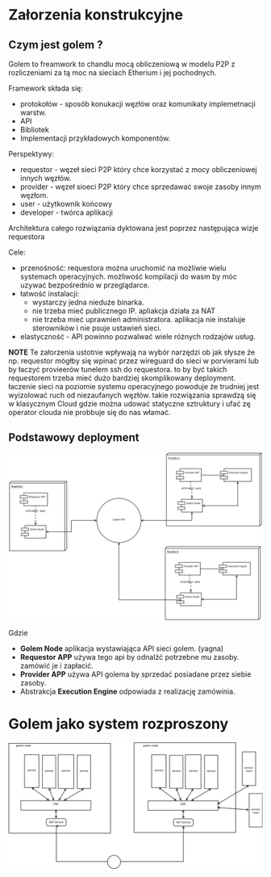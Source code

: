 
# Załorzenia konstrukcyjne

## Czym jest golem ?

Golem to freamwork to chandlu mocą obliczeniową w modelu P2P z rozliczeniami za tą moc na
sieciach Etherium i jej pochodnych. 

Framework składa się:

 - protokołów - sposób konukacji węzłów oraz komunikaty implemetnacji warstw.
 - API 
 - Bibliotek
 - Implementacji przykładowych komponentów.
 
Perspektywy:

 - requestor - węzeł sieci  P2P który chce korzystać z mocy obliczeniowej innych węzłów.
 - provider -  węzeł sioeci P2P który chce sprzedawać swoje  zasoby innym węzłom.
 - user - użytkownik końcowy 
 - developer - twórca aplikacji 

Architektura całego rozwiązania dyktowana jest poprzez następująca wizje requestora

Cele:
  - przenośność: requestora można uruchomić na możliwie wielu systemach operacyjnych. możliwość kompilacji
do wasm by móc uzywać bezpośrednio w przeglądarce. 
  - łatwość instalacji: 
    - wystarczy jedna nieduże binarka. 
    - nie trzeba mieć publicznego IP. apliakcja działa za NAT
    - nie trzeba mieć uprawnień administratora. aplikacja nie instaluje sterowników i nie psuje ustawień sieci.
  - elastyczność - API powinno pozwalwać wiele  różnych rodzajów usług.

**NOTE** Te załorzenia ustotnie wpływają na wybór narzędzi ob jak słysze że np. requestor mógłby się wpinać przez wireguard 
do sieci w porvierami lub by łaczyć provieerów tunelem ssh do requestora. to by być takich requestorem trzeba mieć dużo bardziej 
skomplikowany deployment. łaczenie sieci na poziomie systemu operacyjnego powoduje że trudniej jest wyizolować ruch od niezaufanych 
węzłów. takie rozwiązania sprawdzą się w klasycznym Cloud gdzie można udować statyczne sztruktury i ufać zę operator 
clouda nie probbuje się do nas włamać. 

## Podstawowy deployment 

![image](./dia/simple-deployment.svg)

Gdzie 

- **Golem Node** aplikacja wystawiająca API sieci golem. (yagna)
- **Requestor APP** używa tego api by odnalźć potrzebne mu zasoby. zamówić je i zapłacić.
- **Provider APP** używa API golema by sprzedać posiadane przez siebie zasoby.
- Abstrakcja **Execution Engine** odpowiada z realizację zamówinia.


# Golem jako system rozproszony



![image](./dia/gsb-net-dist.svg)
